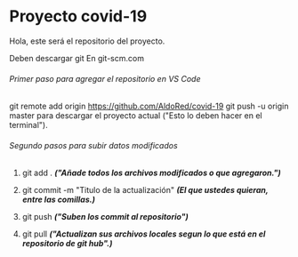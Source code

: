 # Proyecto covid-19

Hola, este será el repositorio del proyecto.

Deben descargar git
En git-scm.com

###### Primer paso para agregar el repositorio en VS Code

git remote add origin https://github.com/AldoRed/covid-19
git push -u origin master
para descargar el proyecto actual ("Esto lo deben hacer en el terminal").



###### Segundo pasos para subir datos modificados

1. git add . ***("Añade todos los archivos modificados o que agregaron.")***

2. git commit -m "Titulo de la actualización" ***(El que ustedes quieran, entre las comillas.)***

3. git push ***("Suben los commit al repositorio")***

4. git pull ***("Actualizan sus archivos locales segun lo que está en el repositorio de git hub".)***
